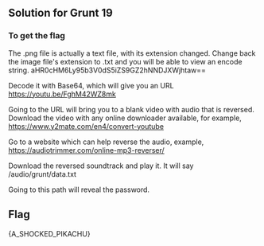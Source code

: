 ## Solution for Grunt 19 #

### To get the flag

The .png file is actually a text file, with its extension changed. Change back the image file's extension to .txt and you will be able to view an encode string.
    aHR0cHM6Ly95b3V0dS5iZS9GZ2hNNDJXWjhtaw==

Decode it with Base64, which will give you an URL
    https://youtu.be/FghM42WZ8mk

Going to the URL will bring you to a blank video with audio that is reversed. 
Download the video with any online downloader available, for example,
    https://www.y2mate.com/en4/convert-youtube

Go to a website which can help reverse the audio, example,
    https://audiotrimmer.com/online-mp3-reverser/

Download the reversed soundtrack and play it. It will say
    /audio/grunt/data.txt

Going to this path will reveal the password.

## Flag
{A_SHOCKED_PIKACHU}